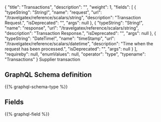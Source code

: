 {
  "title": "Transactions",
  "description": "",
  "weight": 1,
  "fields": [
    {
      "typeString": "String!",
      "name": "request",
      "url": "/travelgatex/reference/scalars/string",
      "description": "Transaction Request.",
      "isDeprecated": "",
      "args": null
    },
    {
      "typeString": "String!",
      "name": "response",
      "url": "/travelgatex/reference/scalars/string",
      "description": "Transaction Response.",
      "isDeprecated": "",
      "args": null
    },
    {
      "typeString": "DateTime!",
      "name": "timeStamp",
      "url": "/travelgatex/reference/scalars/datetime",
      "description": "Time when the request has been processed.",
      "isDeprecated": "",
      "args": null
    }
  ],
  "requireby": null,
  "enumValues": null,
  "operator": "type",
  "typename": "Transactions"
}
Supplier transaction
## GraphQL Schema definition

{{% graphql-schema-type %}}

## Fields

{{% graphql-field %}}
